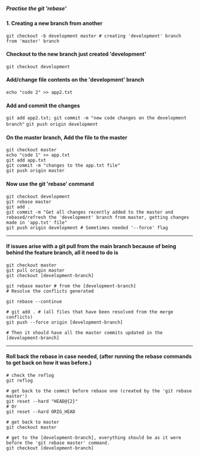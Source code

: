 ##### Practise the git 'rebase' 
#### 1. Creating a new branch from another
`git checkout -b development master # creating 'development' branch from 'master' branch`

#### Checkout to the new branch just created 'development'
`git checkout development`

#### Add/change file contents on the 'development' branch 
`echo "code 2" >> app2.txt`

#### Add and commit the changes
`git add app2.txt; git commit -m "new code changes on the development branch"`
`git push origin development`


#### On the master branch, Add the file to the master
```
git checkout master
echo "code 1" >> app.txt
git add app.txt
git commit -m "changes to the app.txt file"
git push origin master
```

#### Now use the git 'rebase' command
```
git checkout development
git rebase master
git add .
git commit -m "Get all changes recently added to the master and rebased/refresh the 'development' branch from master, getting changes made in 'app.txt' file"
git push origin development # Sometimes needed '--force' flag
```


------------------------------------------

#### If issues arise with a git pull from the main branch because of being behind the feature branch, all it need to do is 
```
git checkout master
git pull origin master
git checkout [development-branch]

git rebase master # from the [development-branch]
# Resolve the conflicts generated

git rebase --continue

# git add . # (all files that have been resolved from the merge conflicts)
git push --force origin [development-branch]

# Then it should have all the master commits updated in the [development-branch]
```
------------------------------------------

#### Roll back the rebase in case needed, (after running the rebase commands to get back on how it was before.)
```
# check the reflog
git reflog

# get back to the commit before rebase one (created by the 'git rebase master')
git reset --hard "HEAD@{2}" 
# Or
git reset --hard ORIG_HEAD

# get back to master
git checkout master

# get to the [development-branch], everything should be as it were before the 'git rebase master' command.
git checkout [development-branch]
```





